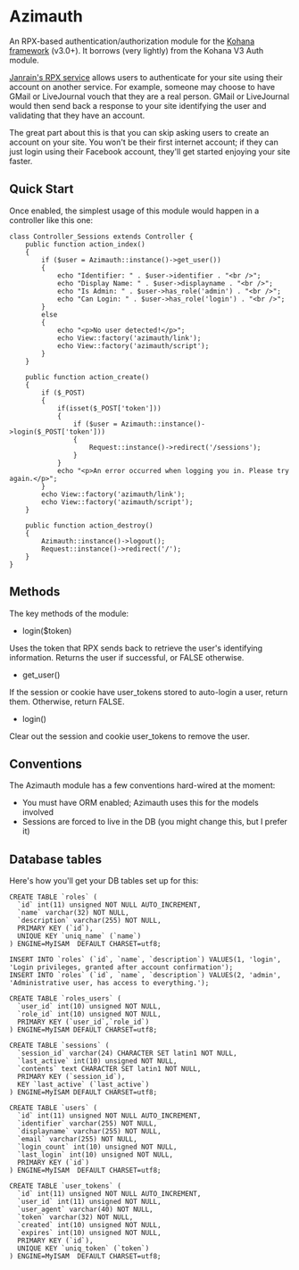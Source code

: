 # Azimauth

An RPX-based authentication/authorization module for the [Kohana framework](http://kohanaphp.com/) (v3.0+). It borrows (very lightly) from the Kohana V3 Auth module.

[Janrain's RPX service](https://rpxnow.com/) allows users to authenticate for your site using their account on another service. For example, someone may choose to have GMail or LiveJournal vouch that they are a real person. GMail or LiveJournal would then send back a response to your site identifying the user and validating that they have an account.

The great part about this is that you can skip asking users to create an account on your site. You won't be their first internet account; if they can just login using their Facebook account, they'll get started enjoying your site faster.

## Quick Start

Once enabled, the simplest usage of this module would happen in a controller like this one:

    class Controller_Sessions extends Controller {
		public function action_index()
		{
	        if ($user = Azimauth::instance()->get_user())
	        {
	            echo "Identifier: " . $user->identifier . "<br />";
	            echo "Display Name: " . $user->displayname . "<br />";
	            echo "Is Admin: " . $user->has_role('admin') . "<br />";
	            echo "Can Login: " . $user->has_role('login') . "<br />";
	        }
	        else
	        {
	            echo "<p>No user detected!</p>";
	            echo View::factory('azimauth/link');
	            echo View::factory('azimauth/script');
	        }
		}
	
		public function action_create()
		{
	        if ($_POST)
	        {
	            if(isset($_POST['token']))
	            {
	                if ($user = Azimauth::instance()->login($_POST['token']))
	                {
	                    Request::instance()->redirect('/sessions');
	                }
	            }
	            echo "<p>An error occurred when logging you in. Please try again.</p>";
	        }
	        echo View::factory('azimauth/link');
	        echo View::factory('azimauth/script');
		}

		public function action_destroy()
		{
	        Azimauth::instance()->logout();
	        Request::instance()->redirect('/');
		}
    }

## Methods

The key methods of the module:

* login($token)

Uses the token that RPX sends back to retrieve the user's identifying information. Returns the user if successful, or FALSE otherwise.

* get_user()

If the session or cookie have user_tokens stored to auto-login a user, return them. Otherwise, return FALSE.

* login()

Clear out the session and cookie user_tokens to remove the user.

## Conventions

The Azimauth module has a few conventions hard-wired at the moment:

* You must have ORM enabled; Azimauth uses this for the models involved
* Sessions are forced to live in the DB (you might change this, but I prefer it)

## Database tables

Here's how you'll get your DB tables set up for this:

    CREATE TABLE `roles` (
      `id` int(11) unsigned NOT NULL AUTO_INCREMENT,
      `name` varchar(32) NOT NULL,
      `description` varchar(255) NOT NULL,
      PRIMARY KEY (`id`),
      UNIQUE KEY `uniq_name` (`name`)
    ) ENGINE=MyISAM  DEFAULT CHARSET=utf8;

    INSERT INTO `roles` (`id`, `name`, `description`) VALUES(1, 'login', 'Login privileges, granted after account confirmation');
    INSERT INTO `roles` (`id`, `name`, `description`) VALUES(2, 'admin', 'Administrative user, has access to everything.');

    CREATE TABLE `roles_users` (
      `user_id` int(10) unsigned NOT NULL,
      `role_id` int(10) unsigned NOT NULL,
      PRIMARY KEY (`user_id`,`role_id`)
    ) ENGINE=MyISAM DEFAULT CHARSET=utf8;

    CREATE TABLE `sessions` (
      `session_id` varchar(24) CHARACTER SET latin1 NOT NULL,
      `last_active` int(10) unsigned NOT NULL,
      `contents` text CHARACTER SET latin1 NOT NULL,
      PRIMARY KEY (`session_id`),
      KEY `last_active` (`last_active`)
    ) ENGINE=MyISAM DEFAULT CHARSET=utf8;

    CREATE TABLE `users` (
      `id` int(11) unsigned NOT NULL AUTO_INCREMENT,
      `identifier` varchar(255) NOT NULL,
      `displayname` varchar(255) NOT NULL,
      `email` varchar(255) NOT NULL,
      `login_count` int(10) unsigned NOT NULL,
      `last_login` int(10) unsigned NOT NULL,
      PRIMARY KEY (`id`)
    ) ENGINE=MyISAM  DEFAULT CHARSET=utf8;

    CREATE TABLE `user_tokens` (
      `id` int(11) unsigned NOT NULL AUTO_INCREMENT,
      `user_id` int(11) unsigned NOT NULL,
      `user_agent` varchar(40) NOT NULL,
      `token` varchar(32) NOT NULL,
      `created` int(10) unsigned NOT NULL,
      `expires` int(10) unsigned NOT NULL,
      PRIMARY KEY (`id`),
      UNIQUE KEY `uniq_token` (`token`)
    ) ENGINE=MyISAM  DEFAULT CHARSET=utf8;
